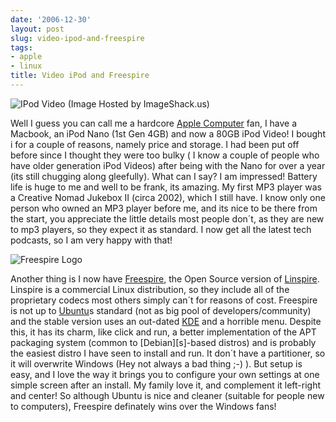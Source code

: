 ```yaml
---
date: '2006-12-30'
layout: post
slug: video-ipod-and-freespire
tags:
- apple
- linux
title: Video iPod and Freespire
---
```


![IPod Video (Image Hosted by
ImageShack.us)](http://img412.imageshack.us/img412/8155/imageshj0.jpg "IPod
Video (Image Hosted by ImageShack.us)")

Well I guess you can call me a hardcore [Apple Computer](http://www.apple.ie
"Apple Computer") fan, I have a Macbook, an iPod Nano (1st Gen 4GB) and now a
80GB iPod Video! I bought i for a couple of reasons, namely price and storage.
I had been put off before since I thought they were too bulky ( I know a
couple of people who have older generation iPod Videos) after being with the
Nano for over a year (its still chugging along gleefully). What can I say? I
am impressed! Battery life is huge to me and well to be frank, its amazing. My
first MP3 player was a Creative Nomad Jukebox II (circa 2002), which I still
have. I know only one person who owned an MP3 player before me, and its nice
to be there from the start, you appreciate the little details most people
don´t, as they are new to mp3 players, so they expect it as standard. I now
get all the latest tech podcasts, so I am very happy with that!

![Freespire Logo](http://img201.imageshack.us/img201/1737/slogoci6.gif "Freespire Logo")
  
Another thing is I now have [Freespire][], the Open Source version of
[Linspire][]. Linspire is a commercial Linux distribution, so they include all
of the proprietary codecs most others simply can´t for reasons of cost.
Freespire is not up to [Ubuntu][]s standard (not as big pool of
developers/community) and the stable version uses an out-dated [KDE][] and a
horrible menu. Despite this, it has its charm, like click and run, a better
implementation of the APT packaging system (common to [Debian][s]-based
distros) and is probably the easiest distro I have seen to install and run. It
don´t have a partitioner, so it will overwrite Windows (Hey not always a bad
thing ;-) ). But setup is easy, and I love the way it brings you to configure
your own settings at one simple screen after an install. My family love it,
and complement it left-right and center! So although Ubuntu is nice and
cleaner (suitable for people new to computers), Freespire definately wins over
the Windows fans!

[Freespire]: http://www.freespire.org "freespire"
[Linspire]: http://www.linspire.com "Linspire"
[Ubuntu]: http://www.ubuntu.com "Ubuntu"
[KDE]: http://kde.org "K Desktop Enviroment"
[Debian]: http://debian.org "Debian"